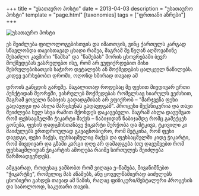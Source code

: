 +++
title = "უსათაურო პოსტი"
date = 2013-04-03
description = "უსათაურო პოსტი"
template = "page.html"
[taxonomies]
tags = ["ფრთიანი აზრები"]
+++

<div class="image-half">
    <img src="/images/watch.jpg" alt="უსათაურო პოსტი">
</div>

ეს შეიძლება ფილოლოგებისთვის და იმათთვის, ვინც ქართულს კარგად სწავლობდა თავისთავად ცხადი რამეა, მაგრამ მე წეღან აღმოვაჩინე შესაძლო კავშირი "წამსა" და "წამებას" შორის ცხოვრებაში ბევრ მოქმედებას ვასრულებთ ისე, რომ არ ვუფიქრდებით მისი შესრულებისათვის საჭირო დეტალებს ან მოქმედების ცალკეულ ნაწილებს. კიდევ ვარსებობთ დროში, ოღონდ ხშირად თავად ამ

დროის განცდის გარეშე.
მაგალითად როდესაც მე ფეხით მივდივარ ერთი პუნქტიდან მეორეში, ვასრულებ მოქმედებას რომელსაც სიარულს ვეძახით, მაგრამ ყოველი ნაბიჯის გადადგმისას არ ვფიქრობ – "მარჯვენა ფეხი გადავდგი და ახლა მარცხენას გადავდგამ". პროცესი მექანიკურია და თავი შეიძლება სულ სხვა რამით მქონდეს დაკავებული. მაგრამ ახლა დავუშვათ რომ ფეხსაცმელში ჭიკარტი მაქვს – ნაბიჯიდან ნაბიჯამდე რომც გამექცეს გონება, ფეხის დადგმისთანავე ჭიკარტი მერჭობა და მტკივა, ტკივილი კი მაიძულებს ერთდროულად გავაცნობიერო, რომ მეტკინა, რომ ფეხი დავდგი, ფეხი მაქვს, ფეხსაცმელიც მაქვს და ფეხსაცმელში კიდე ჭიკარტი, რომ მივდივარ და გზაში კარგი დღე არ დამადგება (თუ დავუშვებთ რომ ფეხსაცმლიდან ჭიკარტის ამოღება რაიმე სირთულეს შეიძლება წარმოადგენდეს).

ამგვარად, როდესაც ვამბობთ რომ ვიღაცა ე–წამება, მივანიშნებთ "ჭიკარტზე", რომელიც მას აწამებს, ანუ ყოველწამიერად აიძულებს ცნობიერი გახდეს თავად ამ წამის, რაღაც ფიზიკური/მენტალური პროცესის და საბოლოოდ, საკუთარი თავის.
